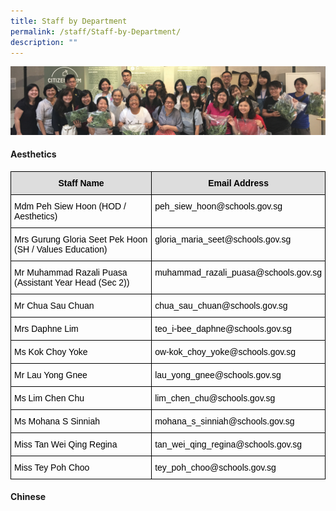 ```yaml
---
title: Staff by Department
permalink: /staff/Staff-by-Department/
description: ""
---
```

![](/images/staff_sub_banner.jpg)


#### Aesthetics

<style type="text/css">
.tg  {border-collapse:collapse;border-spacing:0;}
.tg td{border-color:black;border-style:solid;border-width:1px;font-family:Arial, sans-serif;font-size:14px;
  overflow:hidden;padding:10px 5px;word-break:normal;}
.tg th{border-color:black;border-style:solid;border-width:1px;font-family:Arial, sans-serif;font-size:14px;
  font-weight:normal;overflow:hidden;padding:10px 5px;word-break:normal;}
.tg .tg-ex7b{background-color:#DDD;color:#000000;font-weight:bold;text-align:center;vertical-align:top}
.tg .tg-096r{color:#000000;text-align:left;vertical-align:top}
</style>
<table class="tg">
<thead>
  <tr>
    <th class="tg-ex7b">Staff Name </th>
    <th class="tg-ex7b">Email Address </th>
  </tr>
</thead>
<tbody>
  <tr>
    <td class="tg-096r">Mdm Peh Siew Hoon (HOD / Aesthetics)</td>
    <td class="tg-096r">peh_siew_hoon@schools.gov.sg </td>
  </tr>
  <tr>
    <td class="tg-096r">Mrs Gurung Gloria Seet Pek Hoon (SH / Values Education)</td>
    <td class="tg-096r">gloria_maria_seet@schools.gov.sg</td>
  </tr>
  <tr>
    <td class="tg-096r">Mr Muhammad Razali Puasa (Assistant Year Head (Sec 2))<br></td>
    <td class="tg-096r">muhammad_razali_puasa@schools.gov.sg<br></td>
  </tr>
  <tr>
    <td class="tg-096r">Mr Chua Sau Chuan </td>
    <td class="tg-096r">chua_sau_chuan@schools.gov.sg </td>
  </tr>
  <tr>
    <td class="tg-096r">Mrs Daphne Lim </td>
    <td class="tg-096r">teo_i-bee_daphne@schools.gov.sg </td>
  </tr>
  <tr>
    <td class="tg-096r">Ms Kok Choy Yoke</td>
    <td class="tg-096r">ow-kok_choy_yoke@schools.gov.sg </td>
  </tr>
  <tr>
    <td class="tg-096r">Mr Lau Yong Gnee </td>
    <td class="tg-096r">lau_yong_gnee@schools.gov.sg </td>
  </tr>
  <tr>
    <td class="tg-096r">Ms Lim Chen Chu </td>
    <td class="tg-096r">lim_chen_chu@schools.gov.sg</td>
  </tr>
  <tr>
    <td class="tg-096r">Ms Mohana S Sinniah</td>
    <td class="tg-096r">mohana_s_sinniah@schools.gov.sg</td>
  </tr>
  <tr>
    <td class="tg-096r">Miss Tan Wei Qing Regina</td>
    <td class="tg-096r">tan_wei_qing_regina@schools.gov.sg</td>
  </tr>
  <tr>
    <td class="tg-096r">Miss Tey Poh Choo<br></td>
    <td class="tg-096r">tey_poh_choo@schools.gov.sg</td>
  </tr>
</tbody>
</table>


#### Chinese